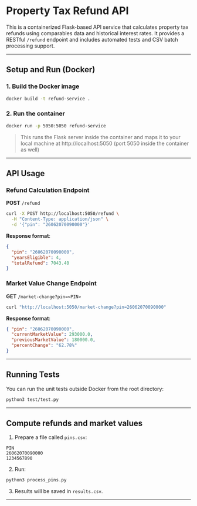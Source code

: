 # Property Tax Refund API

This is a containerized Flask-based API service that calculates property tax refunds using comparables data and historical interest rates. It provides a RESTful `/refund` endpoint and includes automated tests and CSV batch processing support.

---

## Setup and Run (Docker)

### 1. Build the Docker image

```bash
docker build -t refund-service .
```

### 2. Run the container

```bash
docker run -p 5050:5050 refund-service
```

> This runs the Flask server inside the container and maps it to your local machine at http://localhost:5050 (port 5050 inside the container as well)

---

## API Usage

### Refund Calculation Endpoint

**POST** `/refund`

```bash
curl -X POST http://localhost:5050/refund \
  -H "Content-Type: application/json" \
  -d '{"pin": "26062070090000"}'
```

**Response format**:
```json
{
  "pin": "26062070090000",
  "yearsEligible": 4,
  "totalRefund": 7043.40
}
```

### Market Value Change Endpoint

**GET** `/market-change?pin=<PIN>`

```bash
curl "http://localhost:5050/market-change?pin=26062070090000"
```

**Response format**:
```json
{ "pin": "26062070090000",
  "currentMarketValue": 293000.0,
  "previousMarketValue": 180000.0,
  "percentChange": "62.78%"
}
```

---

## Running Tests

You can run the unit tests outside Docker from the root directory:

```bash
python3 test/test.py
```
---

## Compute refunds and market values

1. Prepare a file called `pins.csv`:
```csv
PIN
26062070090000
1234567890
```

2. Run:

```bash
python3 process_pins.py
```

3. Results will be saved in `results.csv`.

---
